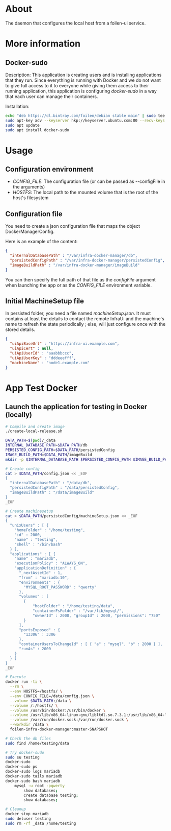 # About

The daemon that configures the local host from a foilen-ui service.

# More information

## Docker-sudo

Description: This application is creating users and is installing applications that they run. Since everything is running with Docker and we do not want to give full access to it to everyone while giving them access to their running application, this application is configuring *docker-sudo* in a way that each user can manage their containers.

Installation:

```bash
echo "deb https://dl.bintray.com/foilen/debian stable main" | sudo tee /etc/apt/sources.list.d/foilen.list
sudo apt-key adv --keyserver hkp://keyserver.ubuntu.com:80 --recv-keys 379CE192D401AB61
sudo apt update
sudo apt install docker-sudo
```

# Usage

## Configuration environment

- *CONFIG_FILE*: The configuration file (or can be passed as --configFile in the arguments)
- *HOSTFS*: The local path to the mounted volume that is the root of the host's filesystem

## Configuration file

You need to create a json configuration file that maps the object DockerManagerConfig.

Here is an example of the content:

```json
{
  "internalDatabasePath" : "/var/infra-docker-manager/db",
  "persistedConfigPath" : "/var/infra-docker-manager/persistedConfig",
  "imageBuildPath" : "/var/infra-docker-manager/imageBuild"
}
```

You can then specify the full path of that file as the *configFile* argument when launching the app or as the
*CONFIG_FILE* environment variable.

## Initial MachineSetup file

In persisted folder, you need a file named *machineSetup.json*. It must contains at least the details to contact the remote InfraUi and the machine's name to refresh the state periodically ; else, will just configure once with the stored details.

```json
{
  "uiApiBaseUrl" : "https://infra-ui.example.com",
  "uiApiCert" : null,
  "uiApiUserId" : "aaabbbccc",
  "uiApiUserKey" : "dddeeefff",
  "machineName" : "node1.example.com"
}
```

# App Test Docker

## Launch the application for testing in Docker (locally)


```bash
# Compile and create image
./create-local-release.sh

DATA_PATH=$(pwd)/_data
INTERNAL_DATABASE_PATH=$DATA_PATH/db
PERSISTED_CONFIG_PATH=$DATA_PATH/persistedConfig
IMAGE_BUILD_PATH=$DATA_PATH/imageBuild
mkdir -p $INTERNAL_DATABASE_PATH $PERSISTED_CONFIG_PATH $IMAGE_BUILD_PATH

# Create config
cat > $DATA_PATH/config.json << _EOF
{
  "internalDatabasePath" : "/data/db",
  "persistedConfigPath" : "/data/persistedConfig",
  "imageBuildPath" : "/data/imageBuild"
}
_EOF

# Create machinesetup
cat > $DATA_PATH/persistedConfig/machineSetup.json << _EOF
{
  "unixUsers" : [ {
    "homeFolder" : "/home/testing",
    "id" : 2000,
    "name" : "testing",
    "shell" : "/bin/bash"
  } ],
  "applications" : [ {
    "name" : "mariadb",
    "executionPolicy" : "ALWAYS_ON",
    "applicationDefinition" : {
      "_nextAssetId" : 1,
      "from" : "mariadb:10",
      "environments" : {
        "MYSQL_ROOT_PASSWORD" : "qwerty"
      },
      "volumes" : [
      	{
      		"hostFolder" : "/home/testing/data",
      		"containerFsFolder" : "/var/lib/mysql/",
      		"ownerId" : 2000, "groupId" : 2000, "permissions": "750"
      	}
      ],
      "portsExposed" : {
        "13306" : 3306
      },
      "containerUsersToChangeId" : [ { "a" : "mysql", "b" : 2000 } ],
      "runAs" : 2000
    }
  } ]
}
_EOF

# Execute
docker run -ti \
  --rm \
  --env HOSTFS=/hostfs/ \
  --env CONFIG_FILE=/data/config.json \
  --volume $DATA_PATH:/data \
  --volume /:/hostfs/ \
  --volume /usr/bin/docker:/usr/bin/docker \
  --volume /usr/lib/x86_64-linux-gnu/libltdl.so.7.3.1:/usr/lib/x86_64-linux-gnu/libltdl.so.7 \
  --volume /var/run/docker.sock:/var/run/docker.sock \
  --workdir /data \
  foilen-infra-docker-manager:master-SNAPSHOT

# Check the db files
sudo find /home/testing/data

# Try docker-sudo
sudo su testing
docker-sudo
docker-sudo ps
docker-sudo logs mariadb
docker-sudo tails mariadb
docker-sudo bash mariadb
	mysql -u root -pqwerty
		show databases;
		create database testing;
		show databases;

# Cleanup
docker stop mariadb
sudo deluser testing
sudo rm -rf _data /home/testing

```
